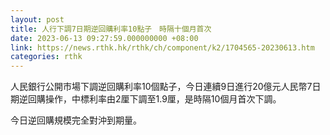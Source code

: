 ```yaml
---
layout: post
title: 人行下調7日期逆回購利率10點子　時隔十個月首次
date: 2023-06-13 09:27:59.000000000 +08:00
link: https://news.rthk.hk/rthk/ch/component/k2/1704565-20230613.htm
categories: rthk
---
```


人民銀行公開市場下調逆回購利率10個點子，今日連續9日進行20億元人民幣7日期逆回購操作，中標利率由2厘下調至1.9厘，是時隔10個月首次下調。

今日逆回購規模完全對沖到期量。
